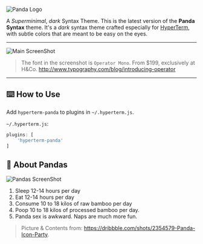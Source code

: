 ![Panda Logo](https://raw.githubusercontent.com/siamak/hyperterm-panda/master/panda.jpg)

A _Superminimal_, _dark_ Syntax Theme. This is the latest version of the **Panda Syntax** theme. It's a _dark_ syntax theme crafted especially for [HyperTerm](https://hyperterm.org), with subtle colors that are meant to be easy on the eyes.

---
![Main ScreenShot](https://raw.githubusercontent.com/siamak/hyperterm-panda/master/main.jpg)
> The font in the screenshot is `Operator Mono`. From $199, exclusively at H&Co. http://www.typography.com/blog/introducing-operator

---

## ⌨️ How to Use
Add `hyperterm-panda` to plugins in `~/.hyperterm.js`.

`~/.hyperterm.js`:
```javascript
plugins: [
	'hyperterm-panda'
]
```

## 🐼 About Pandas
![Pandas ScreenShot](https://raw.githubusercontent.com/siamak/atom-panda-syntax/master/screenshots/pandas.png)

1. Sleep 12-14 hours per day
2. Eat 12-14 hours per day
3. Consume 10 to 18 kilos of raw bamboo per day
4. Poop 10 to 18 kilos of processed bamboo per day.
5. Panda sex is awkward. Naps are much more fun.

> Picture & Contents from: https://dribbble.com/shots/2354579-Panda-Icon-Party.
